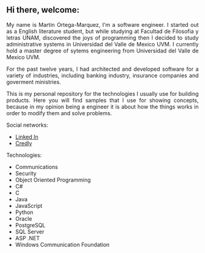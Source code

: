 ## Hi there, welcome:

<p align="justify">
My name is Martin Ortega-Marquez, I'm a software engineer.
I started out as a English literature student, but while studying at Facultad de Filosofia y letras UNAM, discovered the joys of programming then I decided
to study administrative systems in Universidad del Valle de Mexico UVM.
I currently hold a master degree of sytems engineering from Universidad del Valle de Mexico UVM.
</p>
<p align="justify">
For the past twelve years, I had architected and developed software for a variety of industries, including banking industry, insurance companies and goverment ministries.
</p>
<p align="justify">
This is my personal repository for the technologies I usually use for building products.
Here you will find samples that I use for showing concepts, because in my opinion being a engineer it is about
how the things works in order to modify them and solve problems.
</p>
<p>
Social networks:
<ul>
	<li><a href="https://www.linkedin.com/in/masterlynx/">Linked In</a></li>
	<li><a href="https://www.credly.com/users/martin-ortega-marquez">Credly</a></li>
</ul>
Technologies:
<ul>
	<li>Communications</li>
	<li>Security</li>
	<li>Object Oriented Programming</li>
	<li>C#</li>
	<li>C</li>
	<li>Java</li>
	<li>JavaScript</li>
	<li>Python</li>
	<li>Oracle</li>
	<li>PostgreSQL</li>
	<li>SQL Server</li>
	<li>ASP .NET</li>
	<li>Windows Communication Foundation</li>
</ul>
</p>

<!--
**lynxestudio/lynxestudio** is a ✨ _special_ ✨ repository because its `README.md` (this file) appears on your GitHub profile.

Here are some ideas to get you started:
-->

